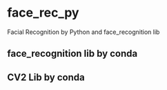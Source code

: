 # face_rec_py
Facial Recognition by Python and face_recognition lib
## face_recognition lib by conda
## CV2 Lib by conda
